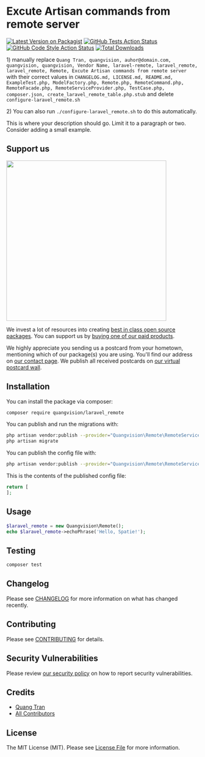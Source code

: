 # Excute Artisan commands from remote server

[![Latest Version on Packagist](https://img.shields.io/packagist/v/quangvision/laravel_remote.svg?style=flat-square)](https://packagist.org/packages/quangvision/laravel_remote)
[![GitHub Tests Action Status](https://img.shields.io/github/workflow/status/quangvision/laravel_remote/run-tests?label=tests)](https://github.com/quangvision/laravel_remote/actions?query=workflow%3Arun-tests+branch%3Amaster)
[![GitHub Code Style Action Status](https://img.shields.io/github/workflow/status/quangvision/laravel_remote/Check%20&%20fix%20styling?label=code%20style)](https://github.com/quangvision/laravel_remote/actions?query=workflow%3A"Check+%26+fix+styling"+branch%3Amaster)
[![Total Downloads](https://img.shields.io/packagist/dt/quangvision/laravel_remote.svg?style=flat-square)](https://packagist.org/packages/quangvision/laravel_remote)

[](delete) 1) manually replace `Quang Tran, quangvision, auhor@domain.com, quangvision, quangvision, Vendor Name, laravel-remote, laravel_remote, laravel_remote, Remote, Excute Artisan commands from remote server` with their correct values
[](delete) in `CHANGELOG.md, LICENSE.md, README.md, ExampleTest.php, ModelFactory.php, Remote.php, RemoteCommand.php, RemoteFacade.php, RemoteServiceProvider.php, TestCase.php, composer.json, create_laravel_remote_table.php.stub`
[](delete) and delete `configure-laravel_remote.sh`

[](delete) 2) You can also run `./configure-laravel_remote.sh` to do this automatically.

This is where your description should go. Limit it to a paragraph or two. Consider adding a small example.

## Support us

[<img src="https://github-ads.s3.eu-central-1.amazonaws.com/package-laravel_remote-laravel.jpg?t=1" width="419px" />](https://spatie.be/github-ad-click/package-laravel_remote-laravel)

We invest a lot of resources into creating [best in class open source packages](https://spatie.be/open-source). You can support us by [buying one of our paid products](https://spatie.be/open-source/support-us).

We highly appreciate you sending us a postcard from your hometown, mentioning which of our package(s) you are using. You'll find our address on [our contact page](https://spatie.be/about-us). We publish all received postcards on [our virtual postcard wall](https://spatie.be/open-source/postcards).

## Installation

You can install the package via composer:

```bash
composer require quangvision/laravel_remote
```

You can publish and run the migrations with:

```bash
php artisan vendor:publish --provider="Quangvision\Remote\RemoteServiceProvider" --tag="laravel_remote-migrations"
php artisan migrate
```

You can publish the config file with:
```bash
php artisan vendor:publish --provider="Quangvision\Remote\RemoteServiceProvider" --tag="laravel_remote-config"
```

This is the contents of the published config file:

```php
return [
];
```

## Usage

```php
$laravel_remote = new Quangvision\Remote();
echo $laravel_remote->echoPhrase('Hello, Spatie!');
```

## Testing

```bash
composer test
```

## Changelog

Please see [CHANGELOG](CHANGELOG.md) for more information on what has changed recently.

## Contributing

Please see [CONTRIBUTING](.github/CONTRIBUTING.md) for details.

## Security Vulnerabilities

Please review [our security policy](../../security/policy) on how to report security vulnerabilities.

## Credits

- [Quang Tran](https://github.com/quangvision)
- [All Contributors](../../contributors)

## License

The MIT License (MIT). Please see [License File](LICENSE.md) for more information.
